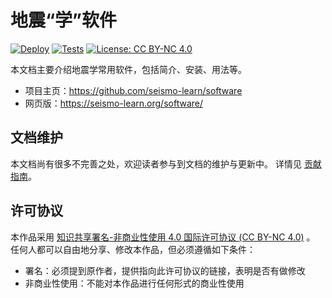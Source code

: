# 地震“学”软件

[![Deploy](https://github.com/seismo-learn/software/workflows/Deploy/badge.svg)](https://github.com/seismo-learn/software/actions?query=workflow%3ADeploy)
[![Tests](https://github.com/seismo-learn/software/workflows/Tests/badge.svg)](https://github.com/seismo-learn/software/actions?query=workflow%3ATests)
[![License: CC BY-NC 4.0](https://img.shields.io/badge/License-CC%20BY--NC%204.0-blue.svg)](https://creativecommons.org/licenses/by-nc/4.0/deed.zh)


本文档主要介绍地震学常用软件，包括简介、安装、用法等。

- 项目主页：https://github.com/seismo-learn/software
- 网页版：https://seismo-learn.org/software/

## 文档维护

本文档尚有很多不完善之处，欢迎读者参与到文档的维护与更新中。
详情见 [贡献指南](https://seismo-learn.org/contributing/)。

## 许可协议

本作品采用 [知识共享署名-非商业性使用 4.0 国际许可协议 (CC BY-NC 4.0)](https://creativecommons.org/licenses/by-nc/4.0/deed.zh) 。
任何人都可以自由地分享、修改本作品，但必须遵循如下条件：

- 署名：必须提到原作者，提供指向此许可协议的链接，表明是否有做修改
- 非商业性使用：不能对本作品进行任何形式的商业性使用

